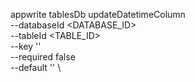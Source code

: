 appwrite tablesDb updateDatetimeColumn \
        --databaseId <DATABASE_ID> \
        --tableId <TABLE_ID> \
        --key '' \
        --required false \
        --default '' \

